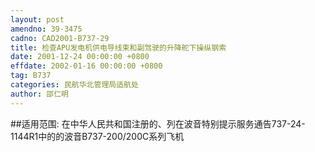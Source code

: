 ```yaml
---
layout: post
amendno: 39-3475
cadno: CAD2001-B737-29
title: 检查APU发电机供电导线束和副驾驶的升降舵下操纵钢索
date: 2001-12-24 00:00:00 +0800
effdate: 2002-01-16 00:00:00 +0800
tag: B737
categories: 民航华北管理局适航处
author: 邵仁明
---
```


##适用范围:
在中华人民共和国注册的、列在波音特别提示服务通告737-24-1144R1中的的波音B737-200/200C系列飞机

